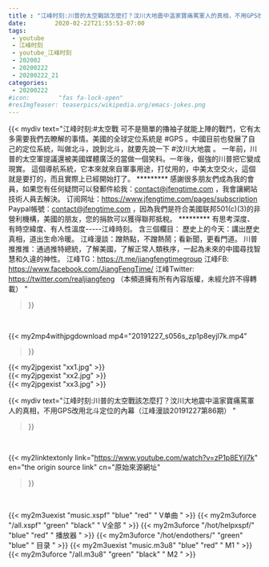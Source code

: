 ```yaml
---
title : "江峰时刻:川普的太空戰該怎麼打？汶川大地震中溫家寶痛罵軍人的真相，不用GPS改用北斗定位的內幕（江峰漫談20191227第86期） "
date:        2020-02-22T21:55:53-07:00
tags:
 - youtube
 - 江峰时刻
 - youtube_江峰时刻
 - 202002
 - 20200222
 - 20200222_21
categories:
 - 20200222
#icon:        "fas fa-lock-open"
#resImgTeaser: teaserpics/wikipedia.org/emacs-jokes.png
---
```


{{< mydiv text="江峰时刻:#太空戰 可不是簡單的擼袖子就能上陣的戰鬥，它有太多需要我們去瞭解的事情。美國的全球定位系統是 #GPS 。中國目前也發展了自己的定位系統，叫做北斗，說到北斗，就要先說一下 #汶川大地震 。 一年前，川普的太空軍提議還被美國媒體廣泛的當做一個笑料。一年後，倔強的川普把它變成現實。 這個導航系統，它本來就來自軍事用途，打仗用的，中美太空交火，這個就是要打的，而且實際上已經開始打了。     ********* 感謝很多朋友們成為我的會員，如果您有任何疑問可以發郵件給我：contact@jfengtime.com ，我會讓網站技術人員去解決。 订阅网址：https://www.jfengtime.com/pages/subscription Paypal帳號：contact@jfengtime.com ，因為我們是符合美國联邦501(c)(3)的非營利機構，美國的朋友，您的捐款可以獲得聯邦抵稅。     ********* 有思考深度、有時空緯度、有人性溫度-----江峰時刻。 含三個欄目： 歷史上的今天：講出歷史真相，道出生命冷暖。 江峰漫談：蹭熱點，不蹭熱鬧；看新聞，更看門道。 川普推推推：通過推特總統，了解美國，了解正常人類秩序，一起為未來的中國尋找智慧和久違的神性。  江峰TG：https://t.me/jiangfengtimegroup 江峰FB: https://www.facebook.com/JiangFengTime/ 江峰Twitter: https://twitter.com/realjiangfeng （本頻道擁有所有內容版權，未經允許不得轉載） "
>}}
<br>


{{< my2mp4withjpgdownload mp4="20191227_s056s_zp1p8eyjl7k.mp4"
>}}

{{< my2jpgexist "xx1.jpg" >}}<br>
{{< my2jpgexist "xx2.jpg" >}}<br>
{{< my2jpgexist "xx3.jpg" >}}<br>



{{< mydiv text="江峰时刻:川普的太空戰該怎麼打？汶川大地震中溫家寶痛罵軍人的真相，不用GPS改用北斗定位的內幕（江峰漫談20191227第86期） "
>}}
<br>

{{< my2linktextonly link="https://www.youtube.com/watch?v=zP1p8EYjl7k"
en="the origin source link" cn="原始來源網址"
>}}


<br>

{{< my2m3uexist "music.xspf"        "blue"   "red"    " V单曲 " >}} {{< my2m3uforce "/all.xspf"         "green"  "black"  " V全部 " >}} {{< my2m3uforce "/hot/helpxspf/"    "blue"   "red"    " 播放器 " >}} {{< my2m3uforce "/hot/endothers/"   "green"  "blue"   " 目录 " >}} {{< my2m3uexist "music.m3u8"        "blue"   "red"    " M1 " >}} {{< my2m3uforce "/all.m3u8"         "green"  "black"  " M2 " >}} 
